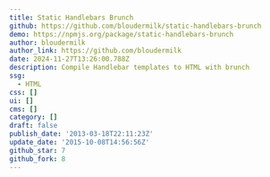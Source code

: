 ```yaml
---
title: Static Handlebars Brunch
github: https://github.com/bloudermilk/static-handlebars-brunch
demo: https://npmjs.org/package/static-handlebars-brunch
author: bloudermilk
author_link: https://github.com/bloudermilk
date: 2024-11-27T13:26:00.788Z
description: Compile Handlebar templates to HTML with brunch
ssg:
  - HTML
css: []
ui: []
cms: []
category: []
draft: false
publish_date: '2013-03-18T22:11:23Z'
update_date: '2015-10-08T14:56:56Z'
github_star: 7
github_fork: 8
---
```

